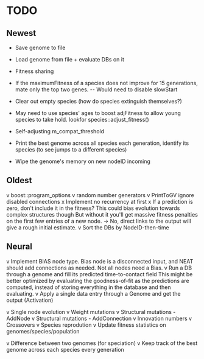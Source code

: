 TODO
====


## Newest

- Save genome to file
- Load genome from file + evaluate DBs on it

- Fitness sharing
- If the maximumFitness of a species does not improve for 15 generations, mate only the top two genes.
-- Would need to disable slowStart

- Clear out empty species (how do species extinguish themselves?)
- May need to use species' ages to boost adjFitness to allow young species to take hold. lookfor species::adjust_fitness()
- Self-adjusting m_compat_threshold

- Print the best genome across all species each generation, identify its species (to see jumps to a different species)
- Wipe the genome's memory on new nodeID incoming



## Oldest

v boost::program_options
v random number generators
v PrintToGV ignore disabled connections
x Implement no recurrency at first
x If a prediction is zero, don't include it in the fitness?
  This could bias evolution towards complex structures though
  But without it you'll get massive fitness penalties on the first few entries of a new node.
  -> No, direct links to the output will give a rough initial estimate.
v Sort the DBs by NodeID-then-time

Neural
------
v Implement BIAS node type. Bias node is a disconnected input, and NEAT should add connections as needed.
   Not all nodes need a Bias. 
v Run a DB through a genome and fill its predicted time-to-contact field
   This might be better optimized by evaluating the goodness-of-fit as the predictions are computed,
   instead of storing everything in the database and then evaluating.
v Apply a single data entry through a Genome and get the output (Activation)

v Single node evolution
v Weight mutations
v Structural mutations - AddNode
v Structural mutations - AddConnection
v Innovation numbers
v Crossovers
v Species reprodution
v Update fitness statistics on genomes/species/population

v Difference between two genomes (for speciation)
v Keep track of the best genome across each species every generation
